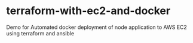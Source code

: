# terraform-with-ec2-and-docker
Demo for Automated docker deployment of node application to AWS EC2 using terraform and ansible
